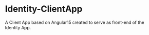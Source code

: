 # Identity-ClientApp
A Client App based on Angular15 created to serve as front-end of the Identity App.
